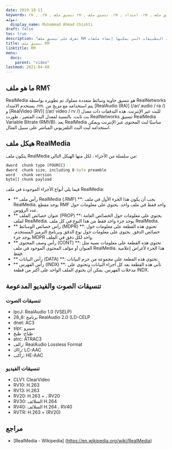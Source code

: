 ```yaml
---
date: 2019-10-11
keywords: rm , .rm , تنسيق ملف rm , تنسيق ملف .rm , امتداد .rm , تنسيق ملف RealMedia
مؤلف:
  display_name: Muhammad Ahmad Chishti
draft: false
toc: true
description: "تعرف على تنسيق ملف RM وواجهات برمجة التطبيقات التي يمكنها إنشاء ملفات RM وفتحها."
title: تنسيق ملف RM
linktitle: RM
menu:
  docs:
    parent: "video"
lastmod: 2021-04-08
---
```


## ما هو ملف RM؟ ##

RealMedia هو تنسيق حاوية وسائط متعددة مملوك تم تطويره بواسطة RealNetworks يستخدم الامتداد .rm. يتم استخدامه مع مزيج من [RealAudio (RA)] (/ar/ audio / ra /) و [RealVideo (RV)] (/ar/ video / rv /) للبث عبر الإنترنت. هذه التدفقات ذات معدل بت ثابت. بالنسبة لمعدل البت المتغير ، طورت RealNetworks تنسيق RealMedia Variable Bitrate (RMVB). يعد RealMedia مناسبًا لبث المحتوى عبر الإنترنت ويمكن استخدامه لبث البث التلفزيوني المباشر على سبيل المثال.

## هيكل ملف RealMedia ##

يتكون ملف RealMedia من سلسلة من الأجزاء ، لكل منها الهيكل التالي:

```cmd
dword  chunk type (FOURCC)
dword  chunk size, including 8-byte preamble
word   chunk version
byte[] chunk payload
```

فيما يلي أنواع الأجزاء الموجودة في ملف RealMedia:

- ** رأس ملف RealMedia (.RMF) **: يجب أن يكون هذا الجزء الأول في ملف RealMedia. يوجد مقطع RMF واحد فقط في ملف واحد. يحتوي على معلومات حول عدد الرؤوس.
- ** عنوان خصائص الملف (PROP) **: يحتوي على معلومات حول الخصائص العامة لملف RealMedia. يوجد جزء واحد فقط من هذا النوع في كل ملف RealMedia.
- ** رأس خصائص الوسائط (MDPR) **: تحتوي هذه القطعة على معلومات حول خصائص الدفق. يحتوي على معلومات حول نوع الدفق وبرنامج الترميز المستخدم. يوجد جزء MDPR واحد لكل دفق في الملف.
- ** رأس وصف المحتوى (CONT) **: تحتوي هذه القطعة على معلومات نصية مثل العنوان أو مؤلف المحتوى الموجود في ملف RealMedia. هذا الجزء لأغراض إعلامية فقط.
- ** رأس البيانات (DATA) **: تحتوي هذه القطعة على مجموعة من حزم البيانات.
- ** رأس الفهرس (INDX) **: تأتي هذه القطعة بعد كل أجزاء البيانات وتحتوي على مدخلات الفهرس. يمكن أن يحتوي الملف الواحد على أكثر من قطعة INDX.

## تنسيقات الصوت والفيديو المدعومة ##

### تنسيقات الصوت ###

- lpcJ: RealAudio 1.0 (VSELP)
- 28_8: برنامج RealAudio 2.0 (LD-CELP
- dnet: AC3
- sipr: سيبرو
- طباخ: طبخ
- atrc: ATRAC3
- رالف: RealAudio Lossless Format
- رااك: LC-AAC
- راكب: HE-AAC

### تنسيقات الفيديو ###

- CLV1: ClearVideo
- RV10: H.263
- RV13: H.263
- RV20: H.263 + ، RV20
- RV30: السلائف H.264
- RV40: السلائف H.264 ، RV40
- RVTR: H.263 + (RV20)

## مراجع ##

- [RealMedia - Wikipedia] (https://en.wikipedia.org/wiki/RealMedia)

